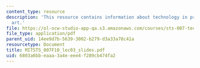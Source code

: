 ```yaml
---
content_type: resource
description: 'This resource contains information about technology in prehistory: cave
  art.'
file: https://ol-ocw-studio-app-qa.s3.amazonaws.com/courses/sts-007-technology-in-history-fall-2010/6803a6bbeaaa3a4eeee4f289cb474fa2_MITSTS_007F10_lec03_slides.pdf
file_type: application/pdf
parent_uid: 14ee9d7b-5639-3002-b279-d3a33a78c41a
resourcetype: Document
title: MITSTS_007F10_lec03_slides.pdf
uid: 6803a6bb-eaaa-3a4e-eee4-f289cb474fa2
---
```


